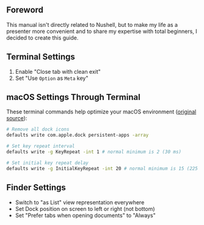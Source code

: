 ## Foreword

This manual isn't directly related to Nushell, but to make my life as a presenter more convenient and to share my expertise with total beginners, I decided to create this guide.

## Terminal Settings

1. Enable "Close tab with clean exit"
2. Set "Use `Option` as `Meta` key"

## macOS Settings Through Terminal

These terminal commands help optimize your macOS environment ([original source](https://github.com/nushell-prophet/my-dotfiles/blob/master/macos-fresh/useful-settings.nu)):

```bash
# Remove all dock icons
defaults write com.apple.dock persistent-apps -array

# Set key repeat interval
defaults write -g KeyRepeat -int 1 # normal minimum is 2 (30 ms)

# Set initial key repeat delay
defaults write -g InitialKeyRepeat -int 20 # normal minimum is 15 (225 ms)
```

## Finder Settings

- Switch to "as List" view representation everywhere
- Set Dock position on screen to left or right (not bottom)
- Set "Prefer tabs when opening documents" to "Always"
